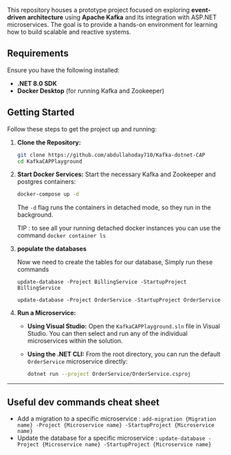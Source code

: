 This repository houses a prototype project focused on exploring **event-driven architecture** using **Apache Kafka** and its integration with ASP.NET microservices. The goal is to provide a hands-on environment for learning how to build scalable and reactive systems.

## Requirements

Ensure you have the following installed:

* **.NET 8.0 SDK**
* **Docker Desktop** (for running Kafka and Zookeeper)

## Getting Started

Follow these steps to get the project up and running:

1.  **Clone the Repository:**
    ```bash
    git clone https://github.com/abdullahoday710/Kafka-dotnet-CAP
    cd KafkaCAPPlayground
    ```

2.  **Start Docker Services:**
   Start the necessary Kafka and Zookeeper and postgres containers:
    ```bash
    docker-compose up -d
    ```
    The `-d` flag runs the containers in detached mode, so they run in the background.

    TIP : to see all your running detached docker instances you can use the command ```docker container ls```
3. **populate the databases**
   
   Now we need to create the tables for our database, Simply run these commands
   
   ```update-database -Project BillingService -StartupProject BillingService```
   
   ```update-database -Project OrderService -StartupProject OrderService```
    
5.  **Run a Microservice:**

    * **Using Visual Studio:**
        Open the `KafkaCAPPlayground.sln` file in Visual Studio. You can then select and run any of the individual microservices within the solution.

    * **Using the .NET CLI:**
        From the root directory, you can run the default `OrderService` microservice directly:
        ```bash
        dotnet run --project OrderService/OrderService.csproj
        ```

---

## Useful dev commands cheat sheet
- Add a migration to a specific microservice : ```add-migration {Migration name} -Project {Microservice name} -StartupProject {Microservice name}```
- Update the database for a specific microservice : ```update-database -Project {Microservice name} -StartupProject {Microservice name}```
